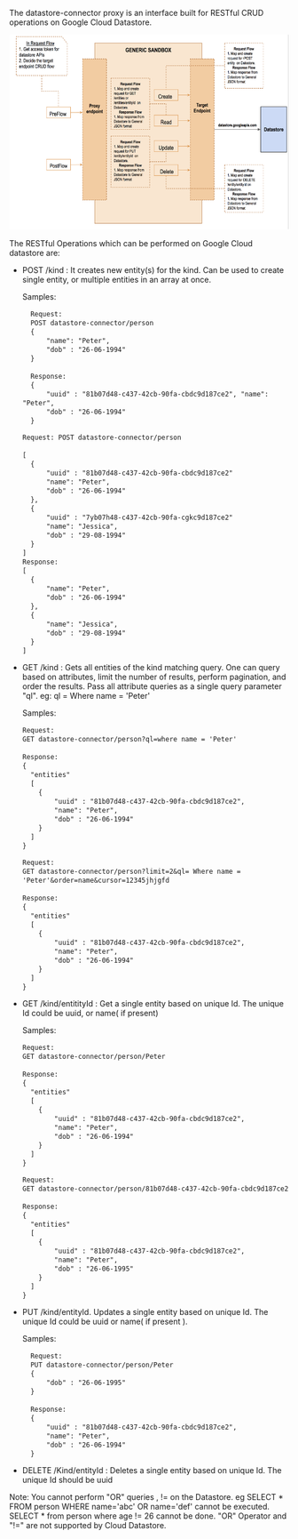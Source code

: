 The datastore-connector proxy is an interface built for RESTful CRUD operations on Google Cloud Datastore.

<img src="../../../images/datatsoreConnector.png" width="700px" height="350px"/>

The RESTful Operations which can be performed on Google Cloud datastore are:
* POST /kind : It creates new entity(s) for the kind. Can be used to create single entity, or multiple entities in an array at once.

  Samples:
  ````
    Request: 
    POST datastore-connector/person
    {
        "name": "Peter",
        "dob" : "26-06-1994"
    }

    Response:
    {
        "uuid" : "81b07d48-c437-42cb-90fa-cbdc9d187ce2", "name": "Peter",
        "dob" : "26-06-1994"
    }
    ````
  
    ````
    Request: POST datastore-connector/person

    [
      {
          "uuid" : "81b07d48-c437-42cb-90fa-cbdc9d187ce2"
          "name": "Peter",
          "dob" : "26-06-1994"
      },
      {
          "uuid" : "7yb07h48-c437-42cb-90fa-cgkc9d187ce2"
          "name": "Jessica",
          "dob" : "29-08-1994"
      }
    ]
    Response:
    [
      {
          "name": "Peter",
          "dob" : "26-06-1994"
      },
      {
          "name": "Jessica",
          "dob" : "29-08-1994"
      }
    ]
    ````
  




* GET /kind : Gets all entities of the kind matching query. One can query based on attributes, limit the number of results, perform pagination, and order the results. Pass all attribute queries as a single query parameter "ql". eg: ql = Where name = 'Peter'

  Samples:
    ````
    Request: 
    GET datastore-connector/person?ql=where name = 'Peter'

    Response:
    { 
      "entities"
      [
        {
            "uuid" : "81b07d48-c437-42cb-90fa-cbdc9d187ce2", 
            "name": "Peter",
            "dob" : "26-06-1994"
        }
      ]
    }
    ````
    ````
    Request: 
    GET datastore-connector/person?limit=2&ql= Where name = 'Peter'&order=name&cursor=12345jhjgfd

    Response:
    { 
      "entities"
      [
        {
            "uuid" : "81b07d48-c437-42cb-90fa-cbdc9d187ce2", 
            "name": "Peter",
            "dob" : "26-06-1994"
        }
      ]
    }
    ````
* GET /kind/entitityId : Get a single entity based on unique Id. The unique Id could be uuid, or name( if present)

  Samples:
    ````
    Request: 
    GET datastore-connector/person/Peter

    Response:
    { 
      "entities"
      [
        {
            "uuid" : "81b07d48-c437-42cb-90fa-cbdc9d187ce2", 
            "name": "Peter",
            "dob" : "26-06-1994"
        }
      ]
    }
    ````
    ````
    Request: 
    GET datastore-connector/person/81b07d48-c437-42cb-90fa-cbdc9d187ce2

    Response:
    { 
      "entities"
      [
        {
            "uuid" : "81b07d48-c437-42cb-90fa-cbdc9d187ce2", 
            "name": "Peter",
            "dob" : "26-06-1995"
        }
      ]
    }
    ````
* PUT /kind/entityId. Updates a single entity based on unique Id. The unique Id could be uuid or name( if present ).

  Samples:
  ````
    Request: 
    PUT datastore-connector/person/Peter
    {
        "dob" : "26-06-1995"
    }

    Response:
    {
        "uuid" : "81b07d48-c437-42cb-90fa-cbdc9d187ce2", 
        "name": "Peter",
        "dob" : "26-06-1994"
    }
    ````
* DELETE /Kind/entityId : Deletes a single entity based on unique Id. The unique Id should be uuid

Note: You cannot perform "OR" queries , != on the Datastore. eg SELECT * FROM person WHERE name='abc' OR name='def' cannot be executed. SELECT * from person where age != 26 cannot be done. "OR" Operator and "!=" are not supported by Cloud Datastore. 